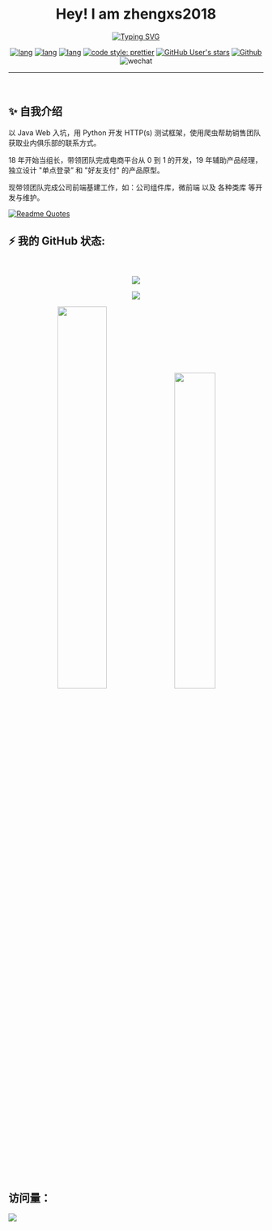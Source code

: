 <div align="center">

<h1>Hey! I am zhengxs2018</h1>

<a href="https://git.io/typing-svg"><img src="https://readme-typing-svg.demolab.com?font=Fira+Code&pause=1000&color=FF8C00&center=true&vCenter=true&random=false&width=440&lines=Front-end+engineer;Like+Python+and+JavaScript" alt="Typing SVG" /></a>
</div>

<div align="center">

[![lang](https://img.shields.io/badge/lang-python-4f90c6?style=flat-square)](https://www.typescriptlang.org/)
[![lang](https://img.shields.io/badge/lang-typescript-informational?style=flat-square)](https://www.typescriptlang.org/)
[![lang](https://img.shields.io/badge/framework-vue-42b883?style=flat-square)](https://vuejs.org/)
[![code style: prettier](https://img.shields.io/badge/code_style-prettier-ff69b4.svg?style=flat-square)](https://github.com/prettier/prettier)
[![GitHub User's stars](https://img.shields.io/github/stars/zhengxs2018?style=flat-square)](https://github.com/zhengxs2018)
[![Github](https://img.shields.io/github/followers/zhengxs2018?label=Followers&style=flat-square)](https://github.com/zhengxs2018)
![wechat](https://img.shields.io/badge/%E6%91%B8%E9%B1%BC-%E4%B8%93%E5%AE%B6-3b82f6?style=flat-square&logo=wechat)

</div>

---

<br>

## ✨ 自我介绍

以 Java Web 入坑，用 Python 开发 HTTP(s) 测试框架，使用爬虫帮助销售团队获取业内俱乐部的联系方式。

18 年开始当组长，带领团队完成电商平台从 0 到 1 的开发，19 年辅助产品经理，独立设计 "单点登录” 和 "好友支付" 的产品原型。

现带领团队完成公司前端基建工作，如：公司组件库，微前端 以及 各种类库 等开发与维护。

[![Readme Quotes](https://quotes-github-readme.vercel.app/api?type=horizontal&theme=dark&quote=是鲁迅不想上班，关我周树人什么事&author=周树人)](https://github.com/piyushsuthar/github-readme-quotes)

## ⚡️ 我的 GitHub 状态:

<br>

<p align="center">
<span><img src="https://skillicons.dev/icons?i=linux,nginx,postgres,prisma,redis,docker,git,supabase,java,python,nodejs,deno,flask,nestjs,vue,react,ts,aiscript,bots,vscode,tailwind,vite,rollupjs,webpack&perline=12" /></span>
</p>

<p align="center">
  <img align="center"  src="https://github-readme-activity-graph.vercel.app/graph?username=zhengxs2018&bg_color=ffffff&color=000000&line=dbb485&point=ff8c00&area=true&hide_border=true" />
</p>

<p align="center">
<picture>
  <source srcset="https://github-readme-stats.vercel.app/api?username=zhengxs2018&show_icons=true&theme=jolly&rank_icon=github&hide_title=true&ring_color=3772ff&border_color=00000000&border_radius=12" media="(prefers-color-scheme: dark)" />
  <source srcset="https://github-readme-stats.vercel.app/api?username=zhengxs2018&show_icons=true&rank_icon=github&hide_title=true&ring_color=3772ff&theme=catppuccin_latte&border_color=00000000&border_radius=12" media="(prefers-color-scheme: light), (prefers-color-scheme: no-preference)"/>
  <img src="https://github-readme-stats.vercel.app/api?username=zhengxs2018&show_icons=true" width="44%" />
</picture>
&nbsp;
<picture>
  <source srcset="https://streak-stats.demolab.com/?user=zhengxs2018&theme=jolly&border=00000000&border_radius=12" media="(prefers-color-scheme: dark)" />
  <source srcset="https://streak-stats.demolab.com/?user=zhengxs2018&theme=catppuccin_latte&border=00000000&border_radius=12" media="(prefers-color-scheme: light), (prefers-color-scheme: no-preference)"/>
  <img src="https://streak-stats.demolab.com/?user=zhengxs2018" width="40%" />
</picture>
</p>

## 访问量： 
![](https://profile-counter.glitch.me/zhengxs2018/count.svg)

